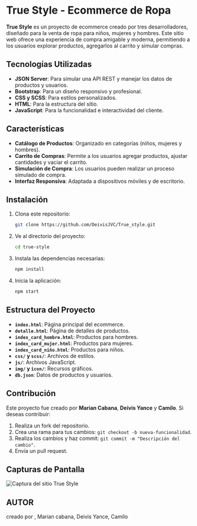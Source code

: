 # True Style - Ecommerce de Ropa

**True Style** es un proyecto de ecommerce creado por tres desarrolladores, diseñado para la venta de ropa para niños, mujeres y hombres. Este sitio web ofrece una experiencia de compra amigable y moderna, permitiendo a los usuarios explorar productos, agregarlos al carrito y simular compras.

## Tecnologías Utilizadas

- **JSON Server**: Para simular una API REST y manejar los datos de productos y usuarios.
- **Bootstrap**: Para un diseño responsivo y profesional.
- **CSS y SCSS**: Para estilos personalizados.
- **HTML**: Para la estructura del sitio.
- **JavaScript**: Para la funcionalidad e interactividad del cliente.

## Características

- **Catálogo de Productos**: Organizado en categorías (niños, mujeres y hombres).
- **Carrito de Compras**: Permite a los usuarios agregar productos, ajustar cantidades y vaciar el carrito.
- **Simulación de Compra**: Los usuarios pueden realizar un proceso simulado de compra.
- **Interfaz Responsiva**: Adaptada a dispositivos móviles y de escritorio.

## Instalación

1. Clona este repositorio:
   ```bash
   git clone https://github.com/DeivisJVC/True_style.git

2. Ve al directorio del proyecto:
   ```bash
   cd true-style
   ```

3. Instala las dependencias necesarias:
   ```bash
   npm install
   ```

4. Inicia la aplicación:
   ```bash
   npm start
   ```

## Estructura del Proyecto

- **`index.html`**: Página principal del ecommerce.
- **`detalle.html`**: Página de detalles de productos.
- **`index_card_hombre.html`**: Productos para hombres.
- **`index_card_mujer.html`**: Productos para mujeres.
- **`index_card_niño.html`**: Productos para niños.
- **`css/` y `scss/`**: Archivos de estilos.
- **`js/`**: Archivos JavaScript.
- **`img/` y `icon/`**: Recursos gráficos.
- **`db.json`**: Datos de productos y usuarios.

## Contribución

Este proyecto fue creado por **Marian Cabana**, **Deivis Yance** y **Camilo**. Si deseas contribuir:

1. Realiza un fork del repositorio.
2. Crea una rama para tus cambios: `git checkout -b nueva-funcionalidad`.
3. Realiza los cambios y haz commit: `git commit -m "Descripción del cambio"`.
4. Envía un pull request.

## Capturas de Pantalla

![Captura del sitio True Style](img/Screenshot_2024_1211_230118.jpg)

## AUTOR
creado por , Marian cabana, Deivis Yance, Camilo 






